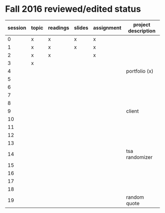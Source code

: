 # Fall 2016 reviewed/edited status

| session | topic | readings | slides | assignment | project description |
| ------- | ----- | -------- | ------ | ---------- | ------------------- |
| 0       | x     | x        | x      | x          |                     |
| 1       | x     | x        | x      | x          |                     |
| 2       | x     | x        |        | x          |                     |
| 3       | x     |          |        |            |                     |
| 4       |       |          |        |            | portfolio (x)       |
| 5       |       |          |        |            |                     |
| 6       |       |          |        |            |                     |
| 7       |       |          |        |            |                     |
| 8       |       |          |        |            |                     |
| 9       |       |          |        |            | client              |
| 10      |       |          |        |            |                     |
| 11      |       |          |        |            |                     |
| 12      |       |          |        |            |                     |
| 13      |       |          |        |            |                     |
| 14      |       |          |        |            | tsa randomizer      |
| 15      |       |          |        |            |                     |
| 16      |       |          |        |            |                     |
| 17      |       |          |        |            |                     |
| 18      |       |          |        |            |                     |
| 19      |       |          |        |            | random quote        |
